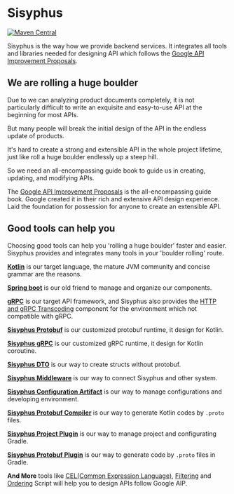 # Sisyphus  

[![Maven Central](https://img.shields.io/maven-central/v/com.bybutter.sisyphus/sisyphus-bom)](https://mvnrepository.com/artifact/com.bybutter.sisyphus/sisyphus-bom)

Sisyphus is the way how we provide backend services. It integrates all tools and libraries needed for designing API which follows the [Google API Improvement Proposals](https://aip.bybutter.com).

## We are rolling a huge boulder

Due to we can analyzing product documents completely, it is not particularly difficult to write an exquisite and easy-to-use API at the beginning for most APIs.

But many people will break the initial design of the API in the endless update of products.

It's hard to create a strong and extensible API in the whole project lifetime, just like roll a huge boulder endlessly up a steep hill.

So we need an all-encompassing guide book to guide us in creating, updating, and modifying APIs.  

The [Google API Improvement Proposals](https://aip.bybutter.com) is the all-encompassing guide book. Google created it in their rich and extensive API design experience. Laid the foundation for possession for anyone to create an extensible API.

## Good tools can help you

Choosing good tools can help you 'rolling a huge boulder' faster and easier. Sisyphus provides and integrates many tools in your 'boulder rolling' route.

[**Kotlin**](https://kotlinlang.org/) is our target language, the mature JVM community and concise grammar are the reasons.

[**Spring boot**](https://spring.io/projects/spring-boot) is our old friend to manage and organize our components.

[**gRPC**](https://grpc.io/) is our target API framework, and Sisyphus also provides the [HTTP and gRPC Transcoding](https://aip.bybutter.com/127) component for the environment which not compatible with gRPC.

[**Sisyphus Protobuf**](/lib/sisyphus-protobuf) is our customized protobuf runtime, it design for Kotlin.

[**Sisyphus gRPC**](/lib/sisyphus-grpc) is our customized gRPC runtime, it design for Kotlin coroutine.

[**Sisyphus DTO**](/lib/sisyphus-dto) is our way to create structs without protobuf.

[**Sisyphus Middleware**](/middleware) is our way to connect Sisyphus and other system.

[**Sisyphus Configuration Artifact**](/middleware/sisyphus-configuration-artifact) is our way to manage configurations and developing environment.

[**Sisyphus Protobuf Compiler**](/tools/sisyphus-protoc) is our way to generate Kotlin codes by `.proto` files.

[**Sisyphus Project Plugin**](/tools/sisyphus-project-gradle-plugin) is our way to manage project and configurating Gradle.

[**Sisyphus Protobuf Plugin**](/tools/sisyphus-protobuf-gradle-plugin) is our way to generate code by `.proto` files in Gradle.

**And More** tools like [CEL(Common Expression Language)](https://github.com/google/cel-spec), [Filtering](https://aip.bybutter.com/160) and [Ordering](https://aip.bybutter.com/132#ordering) Script will help you to design APIs follow Google AIP.

